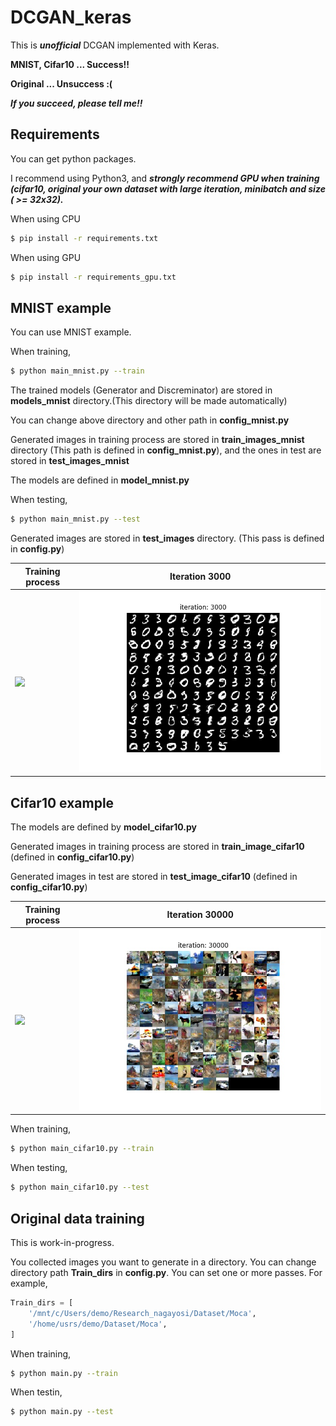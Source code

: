 # DCGAN_keras

This is ***unofficial*** DCGAN implemented with Keras.

**MNIST, Cifar10 ... Success!!**

**Original ... Unsuccess :(**

***If you succeed, please tell me!!***

## Requirements

You can get python packages.

I recommend using Python3, and ***strongly recommend GPU when training (cifar10, original your own dataset with large iteration, minibatch and size ( >= 32x32).***

When using CPU

```bash
$ pip install -r requirements.txt
```

When using GPU

```bash
$ pip install -r requirements_gpu.txt
```

## MNIST example

You can use MNIST example.

When training,

```bash
$ python main_mnist.py --train
```

The trained models (Generator and Discreminator) are stored in **models_mnist** directory.(This directory will be made automatically)

You can change above directory and other path in **config_mnist.py**

Generated images in training process are stored in **train_images_mnist** directory (This path is defined in **config_mnist.py**), and the ones in test are stored in **test_images_mnist**

The models are defined in **model_mnist.py**

When testing,

```bash
$ python main_mnist.py --test
```

Generated images are stored in **test_images** directory. (This pass is defined in **config.py**)


|Training process|Iteration 3000|
|---|---|
|![](assets/mnist_result.gif)|![](assets/mnist_3000.jpg)|

## Cifar10 example

The models are defined by **model_cifar10.py**

Generated images in training process are stored in **train_image_cifar10** (defined in **config_cifar10.py**)

Generated images in test are stored in **test_image_cifar10** (defined in **config_cifar10.py**)

|Training process|Iteration 30000|
|---|---|
|![](assets/cifar10_result.gif)|![](assets/cifar10_30000.jpg)|

When training,

```bash
$ python main_cifar10.py --train
```

When testing,

```bash
$ python main_cifar10.py --test
```

## Original data training

This is work-in-progress.

You collected images you want to generate in a directory.
You can change directory path **Train\_dirs** in **config.py**.
You can set one or more passes.
For example, 
```python
Train_dirs = [
    '/mnt/c/Users/demo/Research_nagayosi/Dataset/Moca',
    '/home/usrs/demo/Dataset/Moca',
]
```

When training,

```bash
$ python main.py --train
```

When testin,

```bash
$ python main.py --test
```
